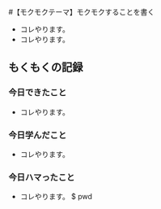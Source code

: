 #【モクモクテーマ】モクモクすることを書く
* コレやります。
* コレやります。

## もくもくの記録
### 今日できたこと
* コレやります。

### 今日学んだこと
* コレやります。

### 今日ハマったこと
* コレやります。
 $ pwd
